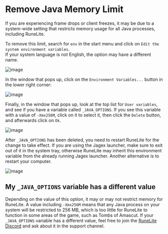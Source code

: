 # Remove Java Memory Limit

If you are experiencing frame drops or client freezes, it may be due to a system-wide setting that restricts memory usage for all Java processes, including RuneLite.

To remove this limit, search for `env` in the start menu and click on `Edit the system environment variables`.<br>
If your system language is not English, the option may have a different name.

![image](https://raw.githubusercontent.com/runelite/wiki/master/img/Remove-Java-Memory-Limit-env-search.png)

In the window that pops up, click on the `Environment Variables...` button in the lower right corner:

![image](https://raw.githubusercontent.com/runelite/wiki/master/img/Remove-Java-Memory-Limit-system-properties.png)

Finally, in the window that pops up, look at the top list for `User variables`, and see if you have a variable called `_JAVA_OPTIONS`.
If you see this variable with a value of `-Xmx256M`, click on it to select it, then click the `Delete` button, and afterwards click on `Ok`.

![image](https://raw.githubusercontent.com/runelite/wiki/master/img/Remove-Java-Memory-Limit-env-vars.png)

After `_JAVA_OPTIONS` has been deleted, you need to restart RuneLite for the change to take effect.
If you are using the Jagex launcher, make sure to exit out of it in the system tray,
otherwise RuneLite may inherit this environment variable from the already running Jagex launcher.
Another alternative is to restart your computer.

![image](https://raw.githubusercontent.com/runelite/wiki/master/img/Remove-Java-Memory-Limit-jagex-launcher.png)



## My `_JAVA_OPTIONS` variable has a different value

Depending on the value of this option, it may or may not restrict memory for RuneLite.
A value including `-Xmx256M` means that any Java process on your system will be restricted to 256 MB,
which is too little for RuneLite to function in some areas of the game, such as Tombs of Amascut.
If your `_JAVA_OPTIONS` variable has a different value,
feel free to join the [RuneLite Discord](https://runelite.net/discord) and ask about it in the support channel.
